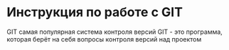 # Инструкция по работе с GIT

GIT самая популярная система контроля версий
GIT - это программа, которая берёт на себя вопросы контроля версий над проектом
